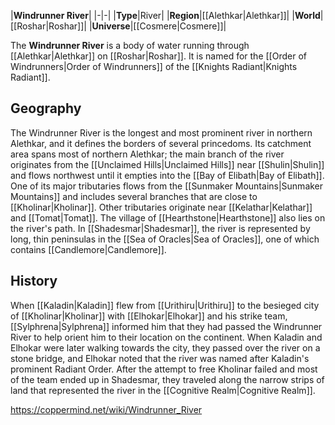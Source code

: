 |**Windrunner River**|
|-|-|
|**Type**|River|
|**Region**|[[Alethkar\|Alethkar]]|
|**World**|[[Roshar\|Roshar]]|
|**Universe**|[[Cosmere\|Cosmere]]|

The **Windrunner River** is a body of water running through [[Alethkar\|Alethkar]] on [[Roshar\|Roshar]]. It is named for the [[Order of Windrunners\|Order of Windrunners]] of the [[Knights Radiant\|Knights Radiant]].

## Geography
The Windrunner River is the longest and most prominent river in northern Alethkar, and it defines the borders of several princedoms. Its catchment area spans most of northern Alethkar; the main branch of the river originates from the [[Unclaimed Hills\|Unclaimed Hills]] near [[Shulin\|Shulin]] and flows northwest until it empties into the [[Bay of Elibath\|Bay of Elibath]]. One of its major tributaries flows from the [[Sunmaker Mountains\|Sunmaker Mountains]] and includes several branches that are close to [[Kholinar\|Kholinar]]. Other tributaries originate near [[Kelathar\|Kelathar]] and [[Tomat\|Tomat]]. The village of [[Hearthstone\|Hearthstone]] also lies on the river's path.
In [[Shadesmar\|Shadesmar]], the river is represented by long, thin peninsulas in the [[Sea of Oracles\|Sea of Oracles]], one of which contains [[Candlemore\|Candlemore]].

## History
When [[Kaladin\|Kaladin]] flew from [[Urithiru\|Urithiru]] to the besieged city of [[Kholinar\|Kholinar]] with [[Elhokar\|Elhokar]] and his strike team, [[Sylphrena\|Sylphrena]] informed him that they had passed the Windrunner River to help orient him to their location on the continent. When Kaladin and Elhokar were later walking towards the city, they passed over the river on a stone bridge, and Elhokar noted that the river was named after Kaladin's prominent Radiant Order.
After the attempt to free Kholinar failed and most of the team ended up in Shadesmar, they traveled along the narrow strips of land that represented the river in the [[Cognitive Realm\|Cognitive Realm]].



https://coppermind.net/wiki/Windrunner_River